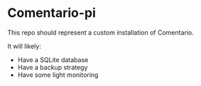# Comentario-pi

This repo should represent a custom installation of Comentario.

It will likely:

* Have a SQLite database
* Have a backup strategy
* Have some light monitoring
